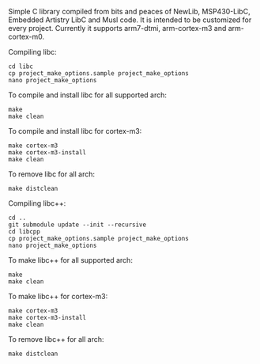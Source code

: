 Simple C library compiled from bits and peaces of NewLib, MSP430-LibC, Embedded Artistry LibC and Musl code.
It is intended to be customized for every project.
Currently it supports arm7-dtmi, arm-cortex-m3 and arm-cortex-m0.

Compiling libc:

```
cd libc
cp project_make_options.sample project_make_options
nano project_make_options
```

To compile and install libc for all supported arch:

```
make
make clean
```

To compile and install libc for cortex-m3:

```
make cortex-m3
make cortex-m3-install
make clean
```

To remove libc for all arch:

```
make distclean
```

Compiling libc++:

```
cd ..
git submodule update --init --recursive
cd libcpp
cp project_make_options.sample project_make_options
nano project_make_options
```

To make libc++ for all supported arch:

```
make
make clean
```

To make libc++ for cortex-m3:

```
make cortex-m3
make cortex-m3-install
make clean
```

To remove libc++ for all arch:

```
make distclean
```
